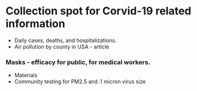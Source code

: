 # Collection spot for Corvid-19 related information  

 * Daily cases, deaths, and hospitalizations.  
 * Air pollution by county in USA - article  
 
 
### Masks - efficacy for public, for medical workers.  

 * Materials  
 * Community testing for PM2.5 and .1 micron virus size  
 
